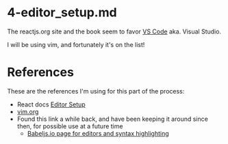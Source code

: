 
# 4-editor_setup.md

The reactjs.org site and the book seem to favor [VS Code](https://code.visualstudio.com/) aka. Visual Studio.

I will be using vim, and fortunately it's on the list!

# References

These are the references I'm using for this part of the process:

- React docs [Editor Setup](https://beta.reactjs.org/learn/editor-setup)
- [vim.org](https://www.vim.org/)
- Found this link a while back, and have been keeping it around since then, for possible use at a future time
  - [Babeljs.io page for editors and syntax highlighting](https://babeljs.io/docs/editors)


